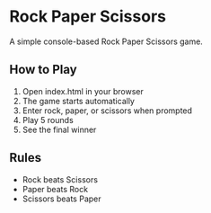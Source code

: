 # Rock Paper Scissors

A simple console-based Rock Paper Scissors game.

## How to Play

1. Open index.html in your browser
2. The game starts automatically
3. Enter rock, paper, or scissors when prompted
4. Play 5 rounds
5. See the final winner

## Rules

- Rock beats Scissors
- Paper beats Rock  
- Scissors beats Paper
